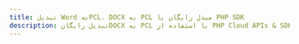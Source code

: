 ---title: تبدیل Word بهPCL، DOCX به PCL مبدل رایگان یا PHP SDKdescription: تبدیل رایگانDOCX به PCL با استفاده از PHP Cloud APIs & SDK. همچنین اسناد Microsoft Word و OpenOffice را در Cloud ایجاد، ویرایش و رندر کنید.---